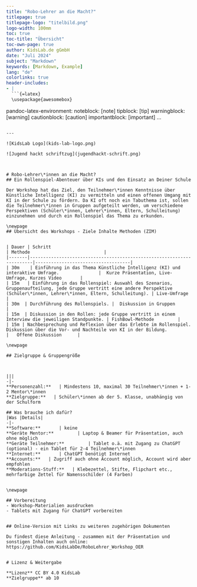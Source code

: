 ```yaml
---
title: "Robo-Lehrer an die Macht?"
titlepage: true
titlepage-logo: "titelbild.png"
logo-width: 100mm
toc: true
toc-title: "Übersicht"
toc-own-page: true
author: KidsLab.de gGmbH
date: "Juli 2024"
subject: "Markdown"
keywords: [Markdown, Example]
lang: "de"
colorlinks: true
header-includes:
- |
  ```{=latex}
  \usepackage{awesomebox}
  ```
pandoc-latex-environment:
  noteblock: [note]
  tipblock: [tip]
  warningblock: [warning]
  cautionblock: [caution]
  importantblock: [important]
...
```

---

![KidsLab Logo](kids-lab-logo.png)

![Jugend hackt schriftzug](jugendhackt-schrift.png)



# Robo-Lehrer\*innen an die Macht?
## Ein Rollenspiel-Abenteuer über KIs und den Einsatz an Deiner Schule

Der Workshop hat das Ziel, den Teilnehmer\*innen Kenntnisse über Künstliche Intelligenz (KI) zu vermitteln und einen offenen Umgang mit KI in der Schule zu fördern. Da KI oft noch ein Tabuthema ist, sollen die Teilnehmer\*innen in Gruppen aufgeteilt werden, um verschiedene Perspektiven (Schüler\*innen, Lehrer\*innen, Eltern, Schulleitung) einzunehmen und durch ein Rollenspiel das Thema zu erkunden.

\newpage
## Übersicht des Workshops - Ziele Inhalte Methoden (ZIM)


| Dauer | Schritt                                                               | Methode                            |
|-------|-----------------------------------------------------------------------|------------------------------------|
| 30m    | Einführung in das Thema Künstliche Intelligenz (KI) und interaktive Umfrage.               |  Kurze Präsentation, Live-Umfrage, Kurzes Video       |
| 15m   | Einführung in das Rollenspiel: Auswahl des Szenarios, Gruppenaufteilung, jede Gruppe vertritt eine andere Perspektive (Schüler\*innen, Lehrer\*innen, Eltern, Schulleitung). | Live-Umfrage        |
| 30m  | Durchführung des Rollenspiels. |  Diskussion in Gruppen       |
| 15m  | Diskussion in den Rollen: jede Gruppe vertritt in einem Interview die jeweiligen Standpunkte. | FishBowl-Methode         |
| 15m | Nachbesprechung und Reflexion über das Erlebte im Rollenspiel.  Diskussion über die Vor- und Nachteile von KI in der Bildung.                                     |   Offene Diskussion      |

\newpage

## Zielgruppe & Gruppengröße



|||
-|-
**Personenzahl:**   | Mindestens 10, maximal 30 Teilnehmer\*innen + 1-2 Mentor\*innen
**Zielgruppe:**   | Schüler\*innen ab der 5. Klasse, unabhängig von der Schulform

## Was brauche ich dafür?
|Was |Details|
-|-
**Software:**       | keine
**Geräte Mentor:**         | Laptop & Beamer für Präsentation, auch ohne möglich
**Geräte Teilnehmer:**         | Tablet o.ä. mit Zugang zu ChatGPT (optional) - ein Tablet für 2-4 Teilnehmer\*innen
**Internet:**       | ChatGPT benötigt Internet
**Accounts:**   | Zugriff auch ohne Account möglich, Account wird aber empfohlen
**Moderations-Stuff:**   | Klebezettel, Stifte, Flipchart etc., mehrfarbige Zettel für Namensschilder (4 Farben)


\newpage

## Vorbereitung
- Workshop-Materialien ausdrucken
- Tablets mit Zugang für ChatGPT vorbereiten


## Online-Version mit Links zu weiteren zugehörigen Dokumenten

Du findest diese Anleitung - zusammen mit der Präsentation und sonstigen Inhalten auch online: https://github.com/KidsLabDe/RoboLehrer_Workshop_OER


# Lizenz & Weitergabe

**Lizenz** CC BY 4.0 KidsLab
**Zielgruppe** ab 10
